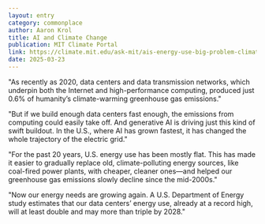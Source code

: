```yaml
---
layout: entry
category: commonplace
author: Aaron Krol
title: AI and Climate Change
publication: MIT Climate Portal
link: https://climate.mit.edu/ask-mit/ais-energy-use-big-problem-climate-change
date: 2025-03-23
---
```


"As recently as 2020, data centers and data transmission networks, which underpin both the Internet and high-performance computing, produced just 0.6% of humanity’s climate-warming greenhouse gas emissions."

"But if we build enough data centers fast enough, the emissions from computing could easily take off. And generative AI is driving just this kind of swift buildout. In the U.S., where AI has grown fastest, it has changed the whole trajectory of the electric grid."

"For the past 20 years, U.S. energy use has been mostly flat. This has made it easier to gradually replace old, climate-polluting energy sources, like coal-fired power plants, with cheaper, cleaner ones—and helped our greenhouse gas emissions slowly decline since the mid-2000s."

"Now our energy needs are growing again. A U.S. Department of Energy study estimates that our data centers’ energy use, already at a record high, will at least double and may more than triple by 2028."
